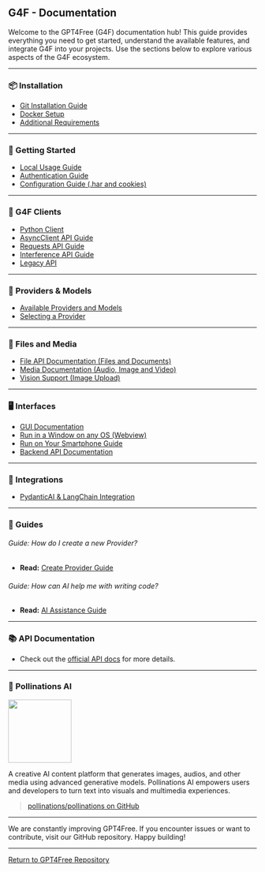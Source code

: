 ## G4F - Documentation

Welcome to the GPT4Free (G4F) documentation hub! This guide provides everything you need to get started, understand the available features, and integrate G4F into your projects. Use the sections below to explore various aspects of the G4F ecosystem.

---

### 📦 Installation

- [Git Installation Guide](git.md)
- [Docker Setup](docker.md)
- [Additional Requirements](requirements.md)

---

### 🚀 Getting Started

- [Local Usage Guide](local.md)
- [Authentication Guide](authentication.md)
- [Configuration Guide (.har and cookies)](configuration.md)

---

### 🤖 G4F Clients

- [Python Client](client.md)
- [AsyncClient API Guide](async_client.md)
- [Requests API Guide](requests.md)
- [Interference API Guide](interference-api.md)
- [Legacy API](legacy.md)

---

### 🧠 Providers & Models

- [Available Providers and Models](providers-and-models.md)
- [Selecting a Provider](selecting_a_provider.md)

---

### 📂 Files and Media

- [File API Documentation (Files and Documents)](file.md)
- [Media Documentation (Audio, Image and Video)](media.md)
- [Vision Support (Image Upload)](vision.md)

---

### 🖥️ Interfaces

- [GUI Documentation](gui.md)
- [Run in a Window on any OS (Webview)](webview.md)
- [Run on Your Smartphone Guide](guides/phone.md)
- [Backend API Documentation](backend_api_documentation.html)

---

### 🧩 Integrations

- [PydanticAI & LangChain Integration](pydantic_ai.md)

---

### 📖 Guides

###### Guide: How do I create a new Provider?  
- **Read:** [Create Provider Guide](https://github.com/gpt4free/gpt4free.github.io/blob/main/docs/guides/create_provider.md)

###### Guide: How can AI help me with writing code?  
- **Read:** [AI Assistance Guide](https://github.com/gpt4free/gpt4free.github.io/blob/main/docs/guides/help_me.md)

---

### 📚 API Documentation

- Check out the [official API docs](https://gpt4free.github.io/api-docs) for more details.

---

### 🌟 Pollinations AI

<img src="https://image.pollinations.ai/prompt/Create+a+logo+for+Pollinations+AI+featuring+an+abstract+flower+blooming+digital+petals+glowing+center+futuristic+font+Pollinations+AI?width=512&height=256&nologo=true" height="128">

A creative AI content platform that generates images, audios, and other media using advanced generative models. Pollinations AI empowers users and developers to turn text into visuals and multimedia experiences.

> [pollinations/pollinations on GitHub](https://github.com/pollinations/pollinations)

---

We are constantly improving GPT4Free. If you encounter issues or want to contribute, visit our GitHub repository. Happy building!

---

[Return to GPT4Free Repository](https://github.com/xtekky/gpt4free)
